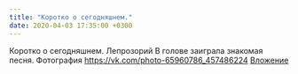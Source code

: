 ```yaml
---
title: "Коротко о сегодняшнем."
date: 2020-04-03 17:35:00 +0300
---
```


Коротко о сегодняшнем.
Лепрозорий
В голове заиграла знакомая песня.
Фотография
<a class="vk-attach" href="https://vk.com/photo-65960786_457486224">https://vk.com/photo-65960786_457486224</a>
<a class="vk-attach" href="https://vk.com/photo-65960786_457486224">Вложение</a>
